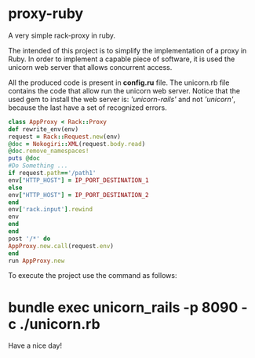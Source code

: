 # proxy-ruby
A very simple rack-proxy in ruby.

The intended of this project is to simplify the implementation of a proxy in Ruby. In order to implement a capable piece of software, it is used the unicorn web server that allows concurrent access.

All the produced code is present in **config.ru** file. The unicorn.rb file contains the code that allow run the unicorn web server.
Notice that  the used gem to install the web server is: *'unicorn-rails'* and not *'unicorn'*, because the last have a set of recognized errors.

```ruby
class AppProxy < Rack::Proxy
def rewrite_env(env)
request = Rack::Request.new(env)
@doc = Nokogiri::XML(request.body.read)
@doc.remove_namespaces!
puts @doc
#Do Something ...
if request.path=='/path1'
env["HTTP_HOST"] = IP_PORT_DESTINATION_1
else
env["HTTP_HOST"] = IP_PORT_DESTINATION_2
end
env['rack.input'].rewind
env
end
end
post '/*' do
AppProxy.new.call(request.env)
end
run AppProxy.new
```

To execute the project use the command as follows:
# bundle exec unicorn_rails -p 8090 -c ./unicorn.rb

Have a nice day!
